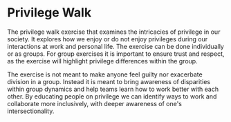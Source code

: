 # Privilege Walk
The privilege walk exercise that examines the intricacies of privilege in our society. It explores how we enjoy or do not enjoy privileges during our interactions at work and personal life. The exercise can be done individually or as groups. For group exercises it is important to ensure trust and respect, as the exercise will highlight privilege differences within the group. 

The exercise is not meant to make anyone feel guilty nor exacerbate division in a group. Instead it is meant to bring awareness of disparities within group dynamics and help teams learn how to work better with each other. By educating people on privilege we can identify ways to work and collaborate more inclusively, with deeper awareness of one's intersectionality. 

